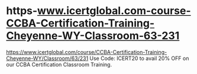 # https-www.icertglobal.com-course-CCBA-Certification-Training-Cheyenne-WY-Classroom-63-231
https://www.icertglobal.com/course/CCBA-Certification-Training-Cheyenne-WY/Classroom/63/231                       Use Code: ICERT20 to avail 20% OFF on our CCBA Certification Classroom Training.   
